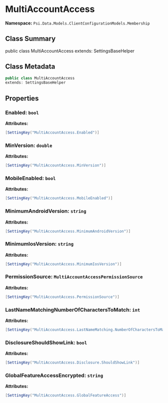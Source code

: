 # MultiAccountAccess

**Namespace:** `Psi.Data.Models.ClientConfigurationModels.Membership`

## Class Summary

public class MultiAccountAccess
extends: SettingsBaseHelper

## Class Metadata

```typescript
public class MultiAccountAccess
extends: SettingsBaseHelper
```

## Properties

### Enabled: `bool`

**Attributes:**
```csharp
[SettingKey("MultiAccountAccess.Enabled")]
```

### MinVersion: `double`

**Attributes:**
```csharp
[SettingKey("MultiAccountAccess.MinVersion")]
```

### MobileEnabled: `bool`

**Attributes:**
```csharp
[SettingKey("MultiAccountAccess.MobileEnabled")]
```

### MinimumAndroidVersion: `string`

**Attributes:**
```csharp
[SettingKey("MultiAccountAccess.MinimumAndroidVersion")]
```

### MinimumIosVersion: `string`

**Attributes:**
```csharp
[SettingKey("MultiAccountAccess.MinimumIosVersion")]
```

### PermissionSource: `MultiAccountAccessPermissionSource`

**Attributes:**
```csharp
[SettingKey("MultiAccountAccess.PermissionSource")]
```

### LastNameMatchingNumberOfCharactersToMatch: `int`

**Attributes:**
```csharp
[SettingKey("MultiAccountAccess.LastNameMatching.NumberOfCharactersToMatch")]
```

### DisclosureShouldShowLink: `bool`

**Attributes:**
```csharp
[SettingKey("MultiAccountAccess.Disclosure.ShouldShowLink")]
```

### GlobalFeatureAccessEncrypted: `string`

**Attributes:**
```csharp
[SettingKey("MultiAccountAccess.GlobalFeatureAccess")]
```
